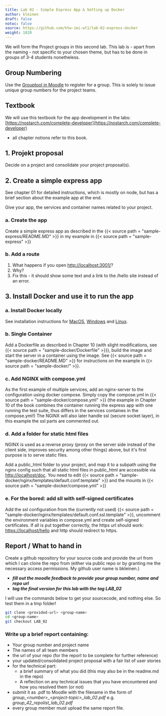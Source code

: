 ```yaml
---
title: Lab 02 - Simple Express App & Setting up Docker
author: kleinen
draft: false
notoc: false
source: https://github.com/htw-imi-wt1/lab-02-express-docker
weight: 1020
---
```


We will form the Project groups in this second lab. 
This lab is - apart from the naming - not specific to your chosen theme,
but has to be done in groups of 3-4 students nonetheless.

## Group Numbering

Use the [Grouptool in Moodle](https://moodle.htw-berlin.de/mod/grouptool/view.php?id=1947815) to register for a group.
This is solely to issue unique group numbers for the project teams.

## Textbook

We will use this textbook for the app development in the labs:
[https://nostarch.com/complete-developer](https://nostarch.com/complete-developer)
- all chapter notions refer to this book.

## 1. Projekt proposal

Decide on a project and consolidate your project proposal(s).

## 2. Create a simple express app
See chapter 01 for detailed instructions, which is mostly on node, but has a brief section about the example app at the end.

Give your app, the services and container names related to your project.

### a. Create the app
Create a simple express app as described in the {{< source path = "sample-express/README.MD" >}}
in my example in {{< source path = "sample-express" >}}

### b. Add a route

1. What happens if you open [http://localhost:3001/](http://localhost:3001/)?
2. Why?
3. Fix this - it should show some text and a link to the /hello site instead of an error.

## 3.  Install Docker and use it to run the app
### a. Install Docker locally

See installation instructions for [MacOS](https://docs.docker.com/desktop/setup/install/mac-install/), [Windows](https://docs.docker.com/desktop/setup/install/windows-install/) and [Linux](https://docs.docker.com/desktop/setup/install/linux/).

### b. Single Container

Add a Dockerfile as described in Chapter 10 (with slight modifications, see {{< source path = "sample-docker/Dockerfile" >}}), build the image and start the server in a container using the image.
See {{< source path = "sample-docker/README.MD" >}} for instructions on the example in {{< source path = "sample-docker/" >}}.

### c. Add NGINX with compose.yml

As the first example of multiple services, add an nginx-server to the configuration using docker compose. 
Simply copy the compose.yml in
{{< source path = "sample-docker/compose.yml" >}}
(the example in Chapter 10 of the book combines the container running the express app with one running the test suite, thus differs in the services containes in the compose.yml!)
The NGINX will also later handle ssl (secure socket layer), in this example the ssl parts are commented out.

### d. Add a folder for static html files

NGINX is used as a reverse proxy (proxy on the server side instead of the client side, improves security among other things) above, 
but it's first purpose is to serve static files.

Add a public_html folder to your project, and map it to a subpath using the nginx config such that all static html files in public_html are accessible via [http://localhost/doc](http://localhost/doc). You need to edit {{< source path = "sample-docker/nginx/templates/default.conf.template" >}} and the mounts in {{< source path = "sample-docker/compose.yml" >}}

### e. For the bored: add sll with self-signed certificates

Add the ssl configuration from the (currently not used)
{{< source path = "sample-docker/nginx/templates/default.conf.ssl.template" >}}, uncomment the environment variables in compose.yml
and create self-signed certificates.
If all is put together correctly, the https url should work: [https://localhost/hello](https://localhost/hello)
and http should redirect to https.

## Report / What to hand in

Create a github repository for your source code and provide the url from which I can clone the repo from (either via public repo or by
granting me the necessary access permissions. My github user name is bkleinen.)

- ***fill out the moodle feedback to provide your group number, name and repo url***
- ***tag the final version for this lab with the tag LAB_02***

I will use the commands below to get your sourcecode, and nothing else. So test them in a tmp folder!

```bash
git clone <provided-url> <group-name>
cd <group-name>
git checkout LAB_02
```


### Write up a brief report containing:

- Your group number and project name
- The names of all team members
- the url of your repo (for the report to be complete for further reference)
- your updated/consolidated project proposal with a fair list of user stories
- for the technical part:
    - a brief summary of what you did (this may also be in the readme.md in the repo)
    - A reflection on any technical issues that you have encountered and how you resolved them (or not)
- submit it as .pdf to Moodle with the filename in the form of _group\_\<number\>\_\<project-topic\>\_lab_02.pdf_ e.g. _group\_42_repolist\_lab_02.pdf_ 
- every group member must upload the same report file.

